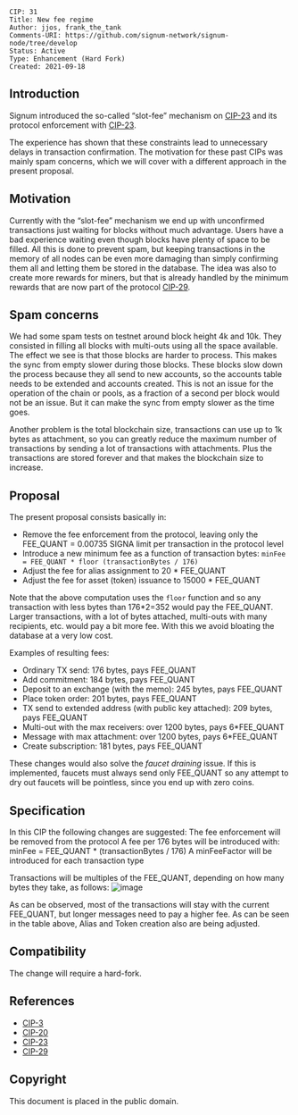     CIP: 31
    Title: New fee regime
    Author: jjos, frank_the_tank
    Comments-URI: https://github.com/signum-network/signum-node/tree/develop
    Status: Active
    Type: Enhancement (Hard Fork)
    Created: 2021-09-18

## Introduction

Signum introduced the so-called “slot-fee” mechanism on [CIP-23](cip-0003.md) and its protocol enforcement with [CIP-23](cip-0023.md).

The experience has shown that these constraints lead to unnecessary delays in transaction confirmation. The motivation for these past CIPs was mainly spam concerns, which we will cover with a different approach in the present proposal.

## Motivation

Currently with the “slot-fee” mechanism we end up with unconfirmed transactions just waiting for blocks without much advantage. Users have a bad experience waiting even though blocks have plenty of space to be filled. All this is done to prevent spam, but keeping transactions in the memory of all nodes can be even more damaging than simply confirming them all and letting them be stored in the database. The idea was also to create more rewards for miners, but that is already handled by the minimum rewards that are now part of the protocol [CIP-29](cip-0029.md).

## Spam concerns

We had some spam tests on testnet around block height 4k and 10k. They consisted in filling all blocks with multi-outs using all the space available. The effect we see is that those blocks are harder to process. This makes the sync from empty slower during those blocks. These blocks slow down the process because they all send to new accounts, so the accounts table needs to be extended and accounts created. This is not an issue for the operation of the chain or pools, as a fraction of a second per block would not be an issue. But it can make the sync from empty slower as the time goes.

Another problem is the total blockchain size, transactions can use up to 1k bytes as attachment, so you can greatly reduce the maximum number of transactions by sending a lot of transactions with attachments. Plus the transactions are stored forever and that makes the blockchain size to increase.

## Proposal

The present proposal consists basically in:
 - Remove the fee enforcement from the protocol, leaving only the FEE_QUANT = 0.00735 SIGNA limit per transaction in the protocol level
 - Introduce a new minimum fee as a function of transaction bytes:
    `minFee = FEE_QUANT * floor (transactionBytes / 176)`
 - Adjust the fee for alias assignment to 20 * FEE_QUANT
 - Adjust the fee for asset (token) issuance to 15000 * FEE_QUANT

Note that the above computation uses the `floor` function and so any transaction with less bytes than 176*2=352 would pay the FEE_QUANT. Larger transactions, with a lot of bytes attached, multi-outs with many recipients, etc. would pay a bit more fee. With this we avoid bloating the database at a very low cost. 

Examples of resulting fees:
 - Ordinary TX send: 176 bytes, pays FEE_QUANT
 - Add commitment: 184 bytes, pays FEE_QUANT
 - Deposit to an exchange (with the memo): 245 bytes, pays FEE_QUANT
 - Place token order: 201 bytes, pays FEE_QUANT
 - TX send to extended address (with public key attached): 209 bytes, pays FEE_QUANT
 - Multi-out with the max receivers: over 1200 bytes, pays 6*FEE_QUANT 
 - Message with max attachment: over 1200 bytes, pays 6*FEE_QUANT 
 - Create subscription: 181 bytes, pays FEE_QUANT

These changes would also solve the *faucet draining* issue.
If this is implemented, faucets must always send only FEE_QUANT so any attempt to dry out faucets will be pointless, since you end up with zero coins.


## Specification

In this CIP the following changes are suggested:
The fee enforcement will be removed from the protocol
A fee per 176 bytes will be introduced with: 
minFee = FEE_QUANT * (transactionBytes / 176)
A minFeeFactor will be introduced for each transaction type

Transactions will be multiples of the FEE_QUANT, depending on how many bytes they take, as follows:
![image](https://user-images.githubusercontent.com/31958515/135725677-3145ab16-809a-467a-83c9-38b14b8b00de.png)

As can be observed, most of the transactions will stay with the current FEE_QUANT, but longer messages need to pay a higher fee.  As can be seen in the table above, Alias and Token creation also are being adjusted.

## Compatibility

The change will require a hard-fork.

## References
* [CIP-3](cip-0003.md)
* [CIP-20](cip-0020.md)
* [CIP-23](cip-0023.md)
* [CIP-29](cip-0029.md)

## Copyright

This document is placed in the public domain.
